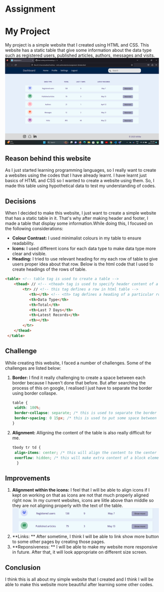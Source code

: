 # Assignment 
# My Project
My project is a simple website that I created using HTML and CSS. This website has a static table that give some information about the data type such as registered users, published articles, authors, messages and visits. 
![My current website]( https://github.com/CodebyIshika/assignment/blob/main/Screenshot%20.png )
## Reason behind this website
As I just started learning programming languages, so I really want to create a websites using the codes that I have already learnt. I have learnt just basics of HTML and CSS so I wanted to create a website using them. So, I made this table using hypothetical data to test my understanding of codes.
## Decisions
When I decided to make this website, I just want to create a simple website that has a static table in it. That's why after making header and footer, I made a table that display some information.While doing this, I focused on the following considerations:
- **Colour Contrast:** I used minimalist colours in my table to ensure readability.
- **Icons:** I used different icons for each data type to make data type more clear and visible.
- **Heading:** I tried to use relevant heading for my each row of table to give users proper idea about that row. Below is the html code that I used to create headings of the rows of table.
``` html
<table> <!-- table tag is used to create a table -->
    <thead> // <!-- <thead> tag is used to specify header content of a table -->
        <tr> // <!-- this tag defines a row in html table -->
           <th></th> <!-- <th> tag defines a heading of a particular row -->
           <th>Data Type</th>
           <th>Total</th>
           <th>Last 7 Days</th>
           <th>Latest Records</th>
           <th></th>
        </tr>
    </thead>            
 </table>
```
## Challenge
While creating this website, I faced a number of challenges. Some of the challenges are listed below:
1. **Border:** I find it really challenging to create a space between each border because I haven't done that before. But after searching the process of this on google, I realised I just have to separate the border using border collaspe.
     ```css
     table {
      width: 100%;
      border-collapse: separate; /* this is used to separate the border */
      border-spacing: 0 15px; /* this is used to put some space between each border */
     }
      ```
2. **Alignment:** Alligning the content of the table is also really difficult for me.
   ```css
   tbody tr td {
    align-items: center; /* this will align the content to the center of the row cell */
    overflow: hidden; /* this will make extra content of a block element invisible */
     }
   ```
## Improvements
1. **Alignment within the icons:** I feel that I will be able to align icons if I kept on working on that as icons are not that much properly aligned right now. In my current websites, icons are liitle above than middle so they are not aligning properly with the text of the table.
![ icon alignment in current website ]( https://github.com/CodebyIshika/assignment/blob/main/icons.png )
2. **Links: ** After sometime, I think I will be able to link show more button to some other pages by creating those pages.
3. **Reponsiveness: ** I will be able to make my website more responsive in future. After that, it will look appropriate on different size screen.
## Conclusion
I think this is all about my simple website that I created and I think I will be able to make this website more beautiful after learning some other codes.



